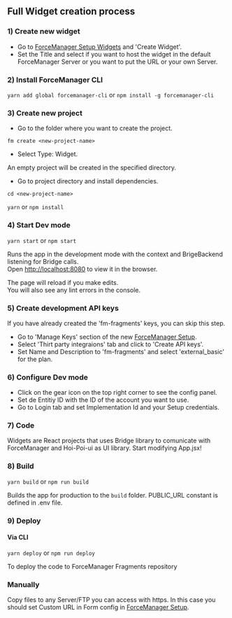 ## Full Widget creation process

### 1) Create new widget

- Go to [ForceManager Setup Widgets](https://setup.forcemanager.net/#/app/widgets) and 'Create Widget'.
- Set the Title and select if you want to host the widget in the default ForceManager Server or you want to put the URL or your own Server.

### 2) Install ForceManager CLI

`yarn add global forcemanager-cli` or `npm install -g forcemanager-cli`

### 3) Create new project

- Go to the folder where you want to create the project.

`fm create <new-project-name>`

- Select Type: Widget.

An empty project will be created in the specified <new-project-name> directory.

- Go to project directory and install dependencies.

`cd <new-project-name>`

`yarn` or `npm install`

### 4) Start Dev mode

`yarn start` or `npm start`

Runs the app in the development mode with the context and BrigeBackend listening for Bridge calls.<br>
Open [http://localhost:8080](http://localhost:8080) to view it in the browser.

The page will reload if you make edits.<br>
You will also see any lint errors in the console.

### 5) Create development API keys

If you have already created the 'fm-fragments' keys, you can skip this step.

- Go to 'Manage Keys' section of the new [ForceManager Setup](https://setup.forcemanager.net/#/app/apikeys).
- Select 'Thirt party integraions' tab and click to 'Create API keys'.
- Set Name and Description to 'fm-fragments' and select 'external_basic' for the plan.

### 6) Configure Dev mode

- Click on the gear icon on the top right corner to see the config panel.
- Set de Entitiy ID with the ID of the account you want to use.
- Go to Login tab and set Implementation Id and your Setup credentials.

### 7) Code

Widgets are React projects that uses Bridge library to comunicate with ForceManager and Hoi-Poi-ui as UI library.
Start modifying App.jsx!

### 8) Build

`yarn build` or `npm run build`

Builds the app for production to the `build` folder.
PUBLIC_URL constant is defined in .env file.

### 9) Deploy

#### Via CLI

`yarn deploy` or `npm run deploy`

To deploy the code to ForceManager Fragments repository

### Manually

Copy files to any Server/FTP you can access with https.
In this case you should set Custom URL in Form config in [ForceManager Setup](https://setup.forcemanager.net/#/app/forms).
